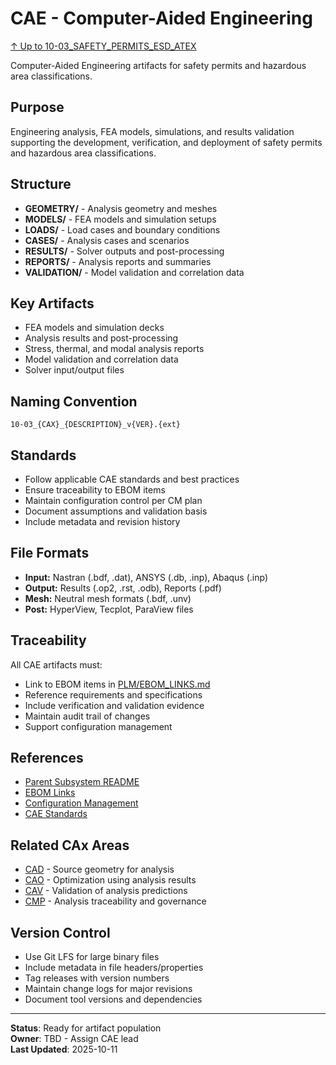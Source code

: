 # CAE - Computer-Aided Engineering

[↑ Up to 10-03_SAFETY_PERMITS_ESD_ATEX](../../../README.md)

Computer-Aided Engineering artifacts for safety permits and hazardous area classifications.

## Purpose

Engineering analysis, FEA models, simulations, and results validation supporting the development, verification, and deployment of safety permits and hazardous area classifications.

## Structure

- **GEOMETRY/** - Analysis geometry and meshes
- **MODELS/** - FEA models and simulation setups
- **LOADS/** - Load cases and boundary conditions
- **CASES/** - Analysis cases and scenarios
- **RESULTS/** - Solver outputs and post-processing
- **REPORTS/** - Analysis reports and summaries
- **VALIDATION/** - Model validation and correlation data

## Key Artifacts

- FEA models and simulation decks
- Analysis results and post-processing
- Stress, thermal, and modal analysis reports
- Model validation and correlation data
- Solver input/output files

## Naming Convention

```
10-03_{CAX}_{DESCRIPTION}_v{VER}.{ext}
```

## Standards

- Follow applicable CAE standards and best practices
- Ensure traceability to EBOM items
- Maintain configuration control per CM plan
- Document assumptions and validation basis
- Include metadata and revision history

## File Formats

- **Input:** Nastran (.bdf, .dat), ANSYS (.db, .inp), Abaqus (.inp)
- **Output:** Results (.op2, .rst, .odb), Reports (.pdf)
- **Mesh:** Neutral mesh formats (.bdf, .unv)
- **Post:** HyperView, Tecplot, ParaView files

## Traceability

All CAE artifacts must:
- Link to EBOM items in [PLM/EBOM_LINKS.md](../EBOM_LINKS.md)
- Reference requirements and specifications
- Include verification and validation evidence
- Maintain audit trail of changes
- Support configuration management

## References

- [Parent Subsystem README](../../../README.md)
- [EBOM Links](../EBOM_LINKS.md)
- [Configuration Management](../../../../../../../../../../../../../00-PROGRAM/CONFIG_MGMT/)
- [CAE Standards](../../../../../../../../../../../../../00-PROGRAM/STANDARDS/CAE/)

## Related CAx Areas

- [CAD](../CAD/) - Source geometry for analysis
- [CAO](../CAO/) - Optimization using analysis results
- [CAV](../CAV/) - Validation of analysis predictions
- [CMP](../CMP/) - Analysis traceability and governance

## Version Control

- Use Git LFS for large binary files
- Include metadata in file headers/properties
- Tag releases with version numbers
- Maintain change logs for major revisions
- Document tool versions and dependencies

---

**Status**: Ready for artifact population  
**Owner**: TBD - Assign CAE lead  
**Last Updated**: 2025-10-11
